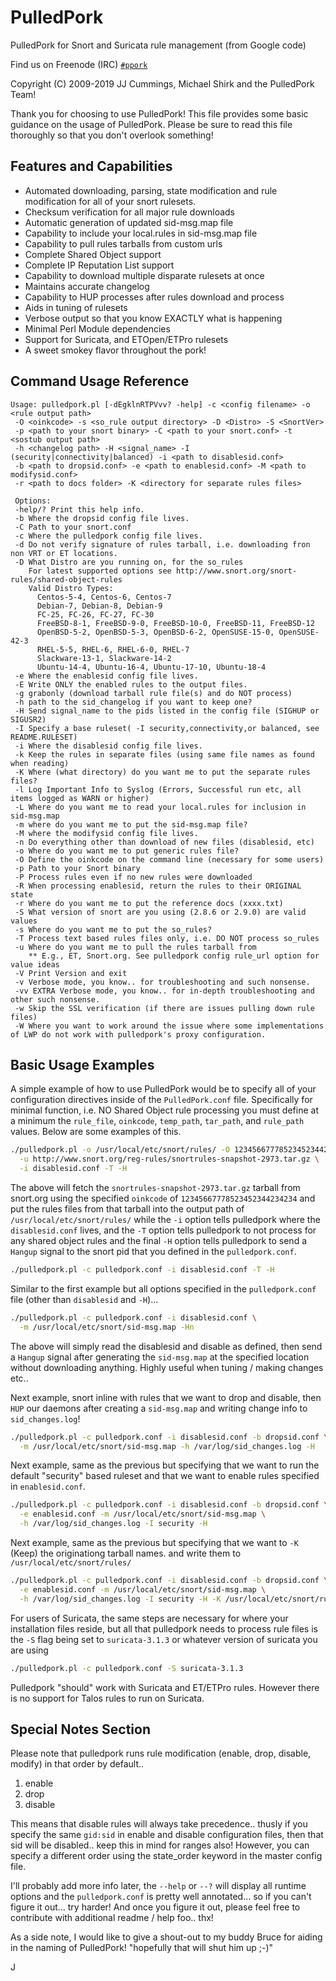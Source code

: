 PulledPork
==========

PulledPork for Snort and Suricata rule management (from Google code)

Find us on Freenode (IRC) [`#ppork`](https://webchat.freenode.net/?channels=ppork)

Copyright (C) 2009-2019 JJ Cummings, Michael Shirk and the PulledPork Team!

Thank you for choosing to use PulledPork!  This file provides some basic
guidance on the usage of PulledPork.  Please be sure to read this file
thoroughly so that you don't overlook something!


## Features and Capabilities

 * Automated downloading, parsing, state modification and rule modification
   for all of your snort rulesets.
 * Checksum verification for all major rule downloads
 * Automatic generation of updated sid-msg.map file
 * Capability to include your local.rules in sid-msg.map file
 * Capability to pull rules tarballs from custom urls
 * Complete Shared Object support
 * Complete IP Reputation List support
 * Capability to download multiple disparate rulesets at once
 * Maintains accurate changelog
 * Capability to HUP processes after rules download and process
 * Aids in tuning of rulesets
 * Verbose output so that you know EXACTLY what is happening
 * Minimal Perl Module dependencies
 * Support for Suricata, and ETOpen/ETPro rulesets
 * A sweet smokey flavor throughout the pork!


## Command Usage Reference

```
Usage: pulledpork.pl [-dEgklnRTPVvv? -help] -c <config filename> -o <rule output path>
 -O <oinkcode> -s <so_rule output directory> -D <Distro> -S <SnortVer>
 -p <path to your snort binary> -C <path to your snort.conf> -t <sostub output path>
 -h <changelog path> -H <signal_name> -I (security|connectivity|balanced) -i <path to disablesid.conf>
 -b <path to dropsid.conf> -e <path to enablesid.conf> -M <path to modifysid.conf>
 -r <path to docs folder> -K <directory for separate rules files>

 Options:
 -help/? Print this help info.
 -b Where the dropsid config file lives.
 -C Path to your snort.conf
 -c Where the pulledpork config file lives.
 -d Do not verify signature of rules tarball, i.e. downloading fron non VRT or ET locations.
 -D What Distro are you running on, for the so_rules
    For latest supported options see http://www.snort.org/snort-rules/shared-object-rules
    Valid Distro Types:
      Centos-5-4, Centos-6, Centos-7
      Debian-7, Debian-8, Debian-9
      FC-25, FC-26, FC-27, FC-30
      FreeBSD-8-1, FreeBSD-9-0, FreeBSD-10-0, FreeBSD-11, FreeBSD-12
      OpenBSD-5-2, OpenBSD-5-3, OpenBSD-6-2, OpenSUSE-15-0, OpenSUSE-42-3
      RHEL-5-5, RHEL-6, RHEL-6-0, RHEL-7
      Slackware-13-1, Slackware-14-2
      Ubuntu-14-4, Ubuntu-16-4, Ubuntu-17-10, Ubuntu-18-4
 -e Where the enablesid config file lives.
 -E Write ONLY the enabled rules to the output files.
 -g grabonly (download tarball rule file(s) and do NOT process)
 -h path to the sid_changelog if you want to keep one?
 -H Send signal_name to the pids listed in the config file (SIGHUP or SIGUSR2)
 -I Specify a base ruleset( -I security,connectivity,or balanced, see README.RULESET)
 -i Where the disablesid config file lives.
 -k Keep the rules in separate files (using same file names as found when reading)
 -K Where (what directory) do you want me to put the separate rules files?
 -l Log Important Info to Syslog (Errors, Successful run etc, all items logged as WARN or higher)
 -L Where do you want me to read your local.rules for inclusion in sid-msg.map
 -m where do you want me to put the sid-msg.map file?
 -M where the modifysid config file lives.
 -n Do everything other than download of new files (disablesid, etc)
 -o Where do you want me to put generic rules file?
 -O Define the oinkcode on the command line (necessary for some users)
 -p Path to your Snort binary
 -P Process rules even if no new rules were downloaded
 -R When processing enablesid, return the rules to their ORIGINAL state
 -r Where do you want me to put the reference docs (xxxx.txt)
 -S What version of snort are you using (2.8.6 or 2.9.0) are valid values
 -s Where do you want me to put the so_rules?
 -T Process text based rules files only, i.e. DO NOT process so_rules
 -u Where do you want me to pull the rules tarball from
    ** E.g., ET, Snort.org. See pulledpork config rule_url option for value ideas
 -V Print Version and exit
 -v Verbose mode, you know.. for troubleshooting and such nonsense.
 -vv EXTRA Verbose mode, you know.. for in-depth troubleshooting and other such nonsense.
 -w Skip the SSL verification (if there are issues pulling down rule files)
 -W Where you want to work around the issue where some implementations of LWP do not work with pulledpork's proxy configuration.
 ```


## Basic Usage Examples

A simple example of how to use PulledPork would be to specify all of your configuration directives inside of the
`PulledPork.conf` file.  Specifically for minimal function, i.e. NO Shared Object rule processing you must define 
at a minimum the `rule_file`, `oinkcode`, `temp_path`, `tar_path`, and `rule_path` values.  Below are some examples of this.

```bash
./pulledpork.pl -o /usr/local/etc/snort/rules/ -O 12345667778523452344234234 \
  -u http://www.snort.org/reg-rules/snortrules-snapshot-2973.tar.gz \
  -i disablesid.conf -T -H
```

The above will fetch the `snortrules-snapshot-2973.tar.gz` tarball from snort.org using the specified `oinkcode` of 
`12345667778523452344234234` and put the rules files from that tarball into the output path of 
`/usr/local/etc/snort/rules/` while the `-i` option tells pulledpork where the
`disablesid.conf` lives, and the `-T` option tells pulledpork to not process for any shared object rules and the final
`-H` option tells pulledpork to send a `Hangup` signal to the snort pid that you defined in the `pulledpork.conf`.

```bash
./pulledpork.pl -c pulledpork.conf -i disablesid.conf -T -H
```

Similar to the first example but all options specified in the `pulledpork.conf` file (other than `disablesid` and `-H`)...

```bash
./pulledpork.pl -c pulledpork.conf -i disablesid.conf \
  -m /usr/local/etc/snort/sid-msg.map -Hn
```

The above will simply read the disablesid and disable as defined, then send a `Hangup` signal after generating the `sid-msg.map`
at the specified location without downloading anything.
Highly useful when tuning / making changes etc..

Next example, snort inline with rules that we want to drop and disable, then `HUP` our daemons after creating a `sid-msg.map`
and writing change info to `sid_changes.log`!

```bash
./pulledpork.pl -c pulledpork.conf -i disablesid.conf -b dropsid.conf \
  -m /usr/local/etc/snort/sid-msg.map -h /var/log/sid_changes.log -H
```

Next example, same as the previous but specifying that we want to run the default "security" based ruleset
and that we want to enable rules specified in `enablesid.conf`.

```bash
./pulledpork.pl -c pulledpork.conf -i disablesid.conf -b dropsid.conf \
  -e enablesid.conf -m /usr/local/etc/snort/sid-msg.map \
  -h /var/log/sid_changes.log -I security -H
```

Next example, same as the previous but specifying that we want to `-K` (Keep) the originationg tarball names.
and write them to `/usr/local/etc/snort/rules/`

```bash
./pulledpork.pl -c pulledpork.conf -i disablesid.conf -b dropsid.conf \
  -e enablesid.conf -m /usr/local/etc/snort/sid-msg.map \
  -h /var/log/sid_changes.log -I security -H -K /usr/local/etc/snort/rules/
```

For users of Suricata, the same steps are necessary for where your installation files reside, but all that pulledpork needs to process
rule files is the `-S` flag being set to `suricata-3.1.3` or whatever version of suricata you are using

```bash
./pulledpork.pl -c pulledpork.conf -S suricata-3.1.3
```

Pulledpork "should" work with Suricata and ET/ETPro rules. However there is no support for Talos rules to run on Suricata.

## Special Notes Section

Please note that pulledpork runs rule modification (enable, drop, disable, modify) in that order by default..

1. enable
2. drop
3. disable

This means that disable rules will always take precedence.. thusly if you specify the same `gid:sid` 
in enable and disable configuration files, then that sid will be disabled.. keep this in mind 
for ranges also!  However, you can specify a different order using the state_order keyword in the
master config file.

I'll probably add more info later, the `--help` or `--?` will display all runtime options and the `pulledpork.conf` is
pretty well annotated... so if you can't figure it out... try harder!  And once you figure it out, please feel 
free to contribute with additional readme / help foo.. thx!

As a side note, I would like to give a shout-out to my buddy Bruce for aiding in the naming of PulledPork!
"hopefully that will shut him up ;-)"

J
